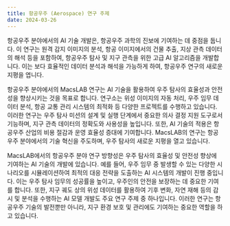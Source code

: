 ```yaml
---
title: 항공우주 (Aerospace) 연구 주제
date: 2024-03-26
---
```


항공우주 분야에서의 AI 기술 개발은, 항공우주 과학의 진보에 기여하는 데 중점을 둡니다. 이 연구는 원격 감지 이미지의 분석, 항공 이미지에서의 건물 추출, 지상 관측 데이터의 해석 등을 포함하여, 항공우주 탐사 및 지구 관측을 위한 고급 AI 알고리즘을 개발합니다. 이는 보다 효율적인 데이터 분석과 해석을 가능하게 하여, 항공우주 연구의 새로운 지평을 엽니다.


<!--more-->

항공우주 분야에서의 MacsLAB 연구는 AI 기술을 활용하여 우주 탐사의 효율성과 안전성을 향상시키는 것을 목표로 합니다. 연구소는 위성 이미지의 자동 처리, 우주 임무 데이터 분석, 항공 교통 관리 시스템의 최적화 등 다양한 프로젝트를 수행하고 있습니다. 이러한 연구는 우주 탐사 미션의 설계 및 실행 단계에서 중요한 의사 결정 지원 도구로서 기능하며, 지구 관측 데이터의 정확도와 사용성을 높입니다. 또한, AI 기술의 적용은 항공우주 산업의 비용 절감과 운영 효율성 증대에 기여합니다. MacsLAB의 연구는 항공우주 분야에서의 기술 혁신을 주도하며, 우주 탐사의 새로운 지평을 열고 있습니다.

MacsLAB에서의 항공우주 분야 연구 방향성은 우주 탐사의 효율성 및 안전성 향상에 기여하는 AI 기술의 개발에 있습니다. 예를 들어, 우주 임무 중 발생할 수 있는 다양한 시나리오를 시뮬레이션하여 최적의 대응 전략을 도출하는 AI 시스템의 개발이 진행 중입니다. 이는 우주 탐사 임무의 성공률을 높이고, 우주인의 안전을 보장하는 데 중요한 기여를 합니다. 또한, 지구 궤도 상의 위성 데이터를 활용하여 기후 변화, 자연 재해 등의 감시 및 분석을 수행하는 AI 모델 개발도 주요 연구 주제 중 하나입니다. 이러한 연구는 항공우주 기술의 발전뿐만 아니라, 지구 환경 보호 및 관리에도 기여하는 중요한 역할을 하고 있습니다.
